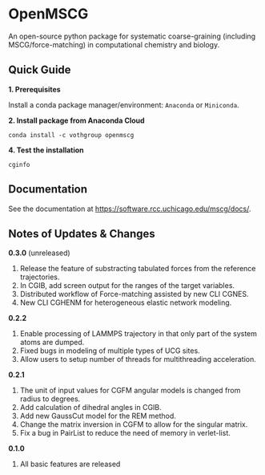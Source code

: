 # OpenMSCG

An open-source python package for systematic coarse-graining (including
MSCG/force-matching) in computational chemistry and biology. 

## Quick Guide

**1. Prerequisites**

Install a conda package manager/environment: `Anaconda` or `Miniconda`.

**2. Install package from Anaconda Cloud**

```
conda install -c vothgroup openmscg
```

**4. Test the installation**

```
cginfo
```

## Documentation

See the documentation at https://software.rcc.uchicago.edu/mscg/docs/.

## Notes of Updates & Changes

**0.3.0** (unreleased)

1. Release the feature of substracting tabulated forces from the reference trajectories.
2. In CGIB, add screen output for the ranges of the target variables.
3. Distributed workflow of Force-matching assisted by new CLI CGNES.
4. New CLI CGHENM for heterogeneous elastic network modeling.

**0.2.2**

1. Enable processing of LAMMPS trajectory in that only part of the system atoms are dumped.
2. Fixed bugs in modeling of multiple types of UCG sites.
3. Allow users to setup number of threads for multithreading acceleration.

**0.2.1**

1. The unit of input values for CGFM angular models is changed from radius to degrees.
2. Add calculation of dihedral angles in CGIB.
3. Add new GaussCut model for the REM method.
4. Change the matrix inversion in CGFM to allow for the singular matrix.
5. Fix a bug in PairList to reduce the need of memory in verlet-list.

**0.1.0**

1. All basic features are released
